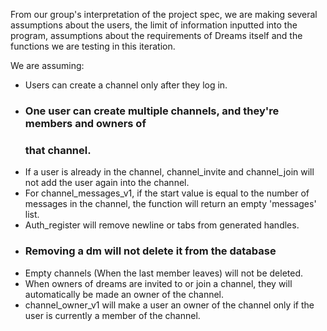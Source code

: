 From our group's interpretation of the project spec, we are making several 
assumptions about the users, the limit of information inputted into the program,
assumptions about the requirements of Dreams itself and the functions we are 
testing in this iteration.

We are assuming:
- Users can create a channel only after they log in.
- ### One user can create multiple channels, and they're members and owners of 
  ### that channel.
- If a user is already in the channel, channel_invite and channel_join will not 
  add the user
  again into the channel.
- For channel_messages_v1, if the start value is equal to the number of messages 
  in the channel, 
  the function will return an empty 'messages' list.
- Auth_register will remove newline or tabs from generated handles.
- ### Removing a dm will not delete it from the database
- Empty channels (When the last member leaves) will not be deleted.
- When owners of dreams are invited to or join a channel, they will 
  automatically be made an owner of the channel.
- channel_owner_v1 will make a user an owner of the channel only if the user is 
  currently a member of the channel.